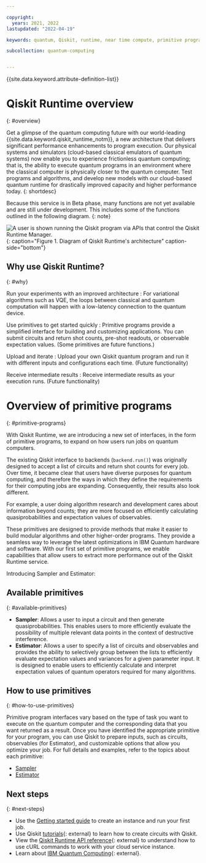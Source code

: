 ```yaml
---

copyright:
  years: 2021, 2022
lastupdated: "2022-04-19"

keywords: quantum, Qiskit, runtime, near time compute, primitive programs

subcollection: quantum-computing


---
```



{{site.data.keyword.attribute-definition-list}}

# Qiskit Runtime overview
{: #overview}

Get a glimpse of the quantum computing future with our world-leading {{site.data.keyword.qiskit_runtime_notm}}, a new architecture that delivers significant performance enhancements to program execution. Our physical systems and simulators (cloud-based classical emulators of quantum systems) now enable you to experience frictionless quantum computing; that is, the ability to execute quantum programs in an environment where the classical computer is physically closer to the quantum computer.  Test programs and algorithms, and develop new models with our cloud-based quantum runtime for drastically improved capacity and higher performance today.
{: shortdesc}

Because this service is in Beta phase, many functions are not yet available and are still under development. This includes some of the functions outlined in the following diagram.
{: note}


![A user is shown running the Qiskit program via APIs that control the Qiskit Runtime Manager.](images/Qiskit_Runtime_architecture.png "Qiskit Runtime architecture diagram"){: caption="Figure 1. Diagram of Qiskit Runtime's architecture" caption-side="bottom"}


## Why use Qiskit Runtime?
{: #why}

Run your experiments with an improved architecture
:   For variational algorithms such as VQE, the loops between classical and quantum computation will happen with a low-latency connection to the quantum device.

Use primitives to get started quickly
:   Primitive programs provide a simplified interface for building and customizing applications. You can submit circuits and return shot counts, pre-shot readouts, or observable expectation values. (Some primitives are future functions.)

Upload and iterate
:   Upload your own Qiskit quantum program and run it with different inputs and configurations each time. (Future functionality)

Receive intermediate results
:   Receive intermediate results as your execution runs. (Future functionality)

# Overview of primitive programs
{: #primitive-programs}


With Qiskit Runtime, we are introducing a new set of interfaces, in the form of primitive programs, to expand on how users run jobs on quantum computers.

The existing Qiskit interface to backends (`backend.run()`) was originally designed to accept a list of circuits and return shot counts for every job. Over time, it became clear that users have diverse purposes for quantum computing, and therefore the ways in which they define the requirements for their computing jobs are expanding. Consequently, their results also look different.

For example, a user doing algorithm research and development cares about information beyond counts; they are more focused on efficiently calculating quasiprobabilities and expectation values of observables.

These primitives are designed to provide methods that make it easier to build modular algorithms and other higher-order programs. They provide a seamless way to leverage the latest optimizations in IBM Quantum hardware and software. With our first set of primitive programs, we enable capabilities that allow users to extract more performance out of the Qiskit Runtime service.

Introducing Sampler and Estimator:

## Available primitives
{: #available-primitives}

* **Sampler**: Allows a user to input a circuit and then generate quasiprobabilities. This enables users to more efficiently evaluate the possibility of multiple relevant data points in the context of destructive interference. 
* **Estimator**: Allows a user to specify a list of circuits and observables and provides the ability to selectively group between the lists to efficiently evaluate expectation values and variances for a given parameter input. It is designed to enable users to efficiently calculate and interpret expectation values of quantum operators required for many algorithms.

## How to use primitives
{: #how-to-use-primitives}

Primitive program interfaces vary based on the type of task you want to execute on the quantum computer and the corresponding data that you want returned as a result. Once you have identified the appropriate primitive for your program, you can use Qiskit to prepare inputs, such as circuits, observables (for Estimator), and customizable options that allow you optimize your job. For full details and examples, refer to the topics about each primitive:

- [Sampler](/docs/quantum-computing?topic=quantum-computing-example-sampler)
- [Estimator](/docs/quantum-computing?topic=quantum-computing-example-estimator)


## Next steps
{: #next-steps}

- Use the [Getting started guide](/docs/quantum-computing?topic=quantum-computing-quickstart) to create an instance and run your first job.
- Use Qiskit [tutorials](https://qiskit.org/documentation/tutorials.html){: external} to learn how to create circuits with Qiskit.
- View the [Qiskit Runtime API reference](/apidocs/quantum-computing){: external} to understand how to use cURL commands to work with your cloud service instance.
- Learn about [IBM Quantum Computing](https://www.ibm.com/quantum-computing/){: external}.

